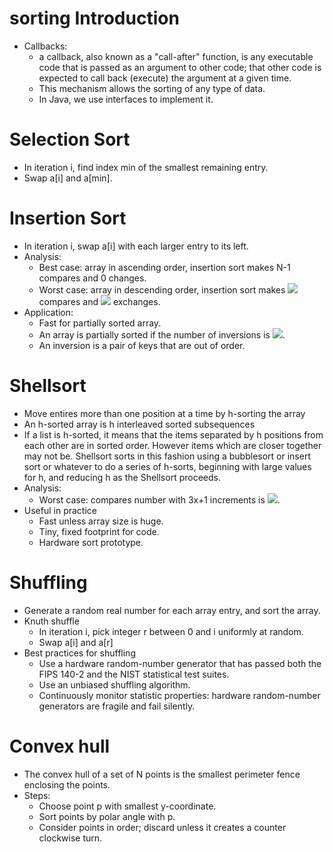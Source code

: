 # sorting Introduction
- Callbacks: 
    - a callback, also known as a "call-after" function, is any executable code that is passed as an argument to other code; that other code is expected to call back (execute) the argument at a given time. 
    - This mechanism allows the sorting of any type of data. 
    - In Java, we use interfaces to implement it.
    
# Selection Sort
- In iteration i, find index min of the smallest remaining entry.
- Swap a[i] and a[min].

# Insertion Sort
- In iteration i, swap a[i] with each larger entry to its left.
- Analysis:
   - Best case: array in ascending order, insertion sort makes N-1 compares and 0 changes.
   - Worst case: array in descending order, insertion sort makes <img src="https://render.githubusercontent.com/render/math?math=~0.5N^{2}"> compares and <img src="https://render.githubusercontent.com/render/math?math=~0.5N^{2}"> exchanges.
- Application:
   - Fast for partially sorted array.
   - An array is partially sorted if the number of inversions is <img src="https://render.githubusercontent.com/render/math?math=<= cN">.
   - An inversion is a pair of keys that are out of order.
   
# Shellsort
- Move entires more than one position at a time by h-sorting the array
- An h-sorted array is h interleaved sorted subsequences
- If a list is h-sorted, it means that the items separated by h positions from each other are in sorted order. However items which are closer together may not be. Shellsort sorts in this fashion using a bubblesort or insert sort or whatever to do a series of h-sorts, beginning with large values for h, and reducing h as the Shellsort proceeds.
- Analysis:
   - Worst case: compares number with 3x+1 increments is <img src="https://render.githubusercontent.com/render/math?math=O(N^{3/2})">.
- Useful in practice
   - Fast unless array size is huge.
   - Tiny, fixed footprint for code.
   - Hardware sort prototype.
   
# Shuffling
- Generate a random real number for each array entry, and sort the array.
- Knuth shuffle
   - In iteration i, pick integer r between 0 and i uniformly at random.
   - Swap a[i] and a[r]
- Best practices for shuffling
   - Use a hardware random-number generator that has passed both the FIPS 140-2 and the NIST statistical test suites.
   - Use an unbiased shuffling algorithm.
   - Continuously monitor statistic properties: hardware random-number generators are fragile and fail silently.

# Convex hull
- The convex hull of a set of N points is the smallest perimeter fence enclosing the points. 
- Steps:
   - Choose point p with smallest y-coordinate.
   - Sort points by polar angle with p.
   - Consider points in order; discard unless it creates a counter clockwise turn.